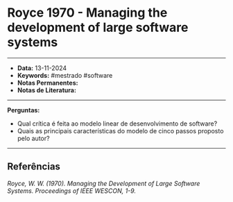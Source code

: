 
# Royce 1970 - Managing the development of large software systems
---
- **Data:** 13-11-2024
- **Keywords:** #mestrado #software
- **Notas Permanentes:**
- **Notas de Literatura:** 
---
**Perguntas:**
- Qual crítica é feita ao modelo linear de desenvolvimento de software?
- Quais as principais características do modelo de cinco passos proposto pelo autor?



---
## Referências

*Royce, W. W. (1970). Managing the Development of Large Software Systems. Proceedings of
IEEE WESCON, 1-9.*
